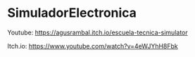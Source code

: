 # SimuladorElectronica

Youtube: https://agusrambal.itch.io/escuela-tecnica-simulator

Itch.io: https://www.youtube.com/watch?v=4eWJYhH8Fbk
